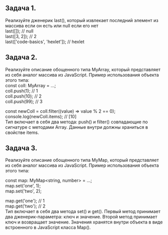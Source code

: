 ## Задача 1.   
Реализуйте дженерик last(), который извлекает последний элемент из массива если он есть или null если его нет  
last([]); // null  
last([3, 2]); // 2  
last(['code-basics', 'hexlet']); // hexlet  



## Задача 2.   
Реализуйте описание обощенного типа MyArray, который представляет из себя аналог массива из JavaScript. Пример использования объекта этого типа:  
const coll: MyArray<number> = ...;  
coll.push(1); // 1  
coll.push(10); // 2  
coll.push(99); // 3  

const newColl = coll.filter((value) => value % 2 == 0);  
console.log(newColl.items); // [10]  
Тип включает в себя два метода: push() и filter() совпадающие по сигнатуре с методами Array. Данные внутри должны храниться в свойстве items.  


## Задача 3.   
Реализуйте описание обощенного типа MyMap, который представляет из себя аналог массива из JavaScript. Пример использования объекта этого типа:  

const map: MyMap<string, number> = ...;  
map.set('one', 1);  
map.set('two', 2);  

map.get('one'); // 1  
map.get('two'); // 2  
Тип включает в себя два метода set() и get(). Первый метод принимает два дженерик-параметра: ключ и значение. Второй метод принимает ключ и возвращает значение. Значения хранятся внутри объекта в виде встроенного в JavaScript класса Map().  
